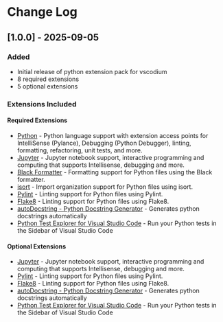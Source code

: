# Change Log

## [1.0.0] - 2025-09-05

### Added

- Initial release of python extension pack for vscodium
- 8 required extensions
- 5 optional extensions

### Extensions Included

#### Required Extensions

- [Python](https://open-vsx.org/extension/ms-python/python) - Python language support with extension access points for IntelliSense (Pylance), Debugging (Python Debugger), linting, formatting, refactoring, unit tests, and more.
- [Jupyter](https://open-vsx.org/extension/ms-toolsai/jupyter) - Jupyter notebook support, interactive programming and computing that supports Intellisense, debugging and more.
- [Black Formatter](https://open-vsx.org/extension/ms-python/black-formatter) - Formatting support for Python files using the Black formatter.
- [isort](https://open-vsx.org/extension/ms-python/isort) - Import organization support for Python files using isort.
- [Pylint](https://open-vsx.org/extension/ms-python/pylint) - Linting support for Python files using Pylint.
- [Flake8](https://open-vsx.org/extension/ms-python/flake8) - Linting support for Python files using Flake8.
- [autoDocstring - Python Docstring Generator](https://open-vsx.org/extension/njpwerner/autodocstring) - Generates python docstrings automatically
- [Python Test Explorer for Visual Studio Code](https://open-vsx.org/extension/littlefoxteam/vscode-python-test-adapter) - Run your Python tests in the Sidebar of Visual Studio Code

#### Optional Extensions

- [Jupyter](https://marketplace.visualstudio.com/items?itemName=ms-toolsai.jupyter) - Jupyter notebook support, interactive programming and computing that supports Intellisense, debugging and more.
- [Pylint](https://marketplace.visualstudio.com/items?itemName=ms-python.pylint) - Linting support for Python files using Pylint.
- [Flake8](https://marketplace.visualstudio.com/items?itemName=ms-python.flake8) - Linting support for Python files using Flake8.
- [autoDocstring - Python Docstring Generator](https://marketplace.visualstudio.com/items?itemName=njpwerner.autodocstring) - Generates python docstrings automatically
- [Python Test Explorer for Visual Studio Code](https://marketplace.visualstudio.com/items?itemName=littlefoxteam.vscode-python-test-adapter) - Run your Python tests in the Sidebar of Visual Studio Code
